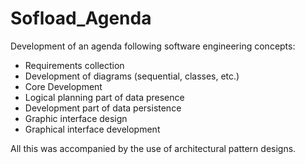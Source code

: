 # Sofload_Agenda
Development of an agenda following software engineering concepts:

- Requirements collection
- Development of diagrams (sequential, classes, etc.)
- Core Development
- Logical planning part of data presence
- Development part of data persistence
- Graphic interface design
- Graphical interface development

All this was accompanied by the use of architectural pattern designs.
